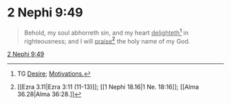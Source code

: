 # 2 Nephi 9:49

> Behold, my soul abhorreth sin, and my heart <u>delighteth</u>[^a] in righteousness; and I will <u>praise</u>[^b] the holy name of my God.

[2 Nephi 9:49](https://www.churchofjesuschrist.org/study/scriptures/bofm/2-ne/9?lang=eng&id=p49#p49)


[^a]: TG [Desire](https://www.churchofjesuschrist.org/study/scriptures/tg/desire?lang=eng); [Motivations.](https://www.churchofjesuschrist.org/study/scriptures/tg/motivations?lang=eng)
[^b]: [[Ezra 3.11|Ezra 3:11 (11-13)]]; [[1 Nephi 18.16|1 Ne. 18:16]]; [[Alma 36.28|Alma 36:28.]]
